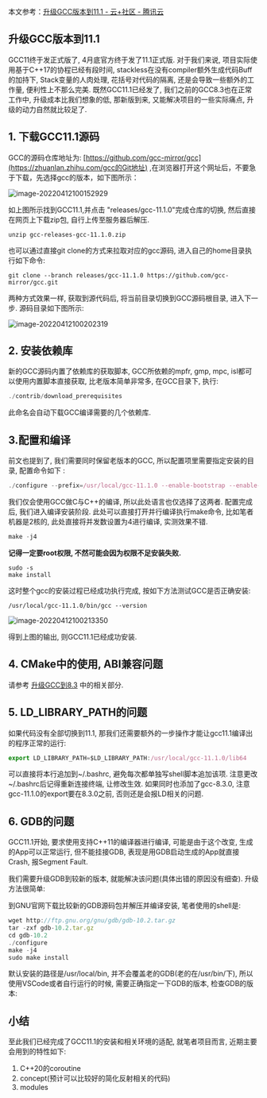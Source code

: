 本文参考：[升级GCC版本到11.1 - 云+社区 - 腾讯云](https://cloud.tencent.com/developer/article/1894845)

## 升级GCC版本到11.1

  GCC11终于发正式版了, 4月底官方终于发了11.1正式版. 对于我们来说, 项目实际使用基于C++17的协程已经有段时间, stackless在没有compiler额外生成代码Buff的加持下, Stack变量的人肉处理, 花括号对代码的隔离, 还是会导致一些额外的工作量, 便利性上不那么完美. 既然GCC11.1已经发了, 我们之前的GCC8.3也在正常工作中, 升级成本比我们想象的低, 那新版到来, 又能解决项目的一些实际痛点, 升级的动力自然就比较足了. 

 

## 1. 下载GCC11.1源码

  GCC的源码仓库地址为: [https://github.com/gcc-mirror/gcc](https://zhuanlan.zhihu.com/gcc的Git地址) ,在浏览器打开这个网址后，不要急于下载，先选择gcc的版本，如下图所示：

![image-20220412100152929](https://cdn.jsdelivr.net/gh/sxfinn/Pic/img/202204121001085.png)



如上图所示找到GCC11.1,并点击 "releases/gcc-11.1.0"完成仓库的切换,  然后直接在网页上下载zip包, 自行上传至服务器后解压.

```shell
unzip gcc-releases-gcc-11.1.0.zip
```

也可以通过直接git clone的方式来拉取对应的gcc源码, 进入自己的home目录执行如下命令:

```shell
git clone --branch releases/gcc-11.1.0 https://github.com/gcc-mirror/gcc.git
```

两种方式效果一样, 获取到源代码后, 将当前目录切换到GCC源码根目录, 进入下一步. 源码目录如下图所示:

![image-20220412100202319](https://cdn.jsdelivr.net/gh/sxfinn/Pic/img/202204121002391.png)

## 2. 安装依赖库

  新的GCC源码内置了依赖库的获取脚本, GCC所依赖的mpfr, gmp, mpc, isl都可以使用内置脚本直接获取, 比老版本简单非常多,  在GCC目录下, 执行:

```javascript
./contrib/download_prerequisites
```

此命名会自动下载GCC编译需要的几个依赖库. 

## 3.配置和编译

  前文也提到了, 我们需要同时保留老版本的GCC, 所以配置项里需要指定安装的目录, 配置命令如下 :

```javascript
./configure --prefix=/usr/local/gcc-11.1.0 --enable-bootstrap --enable-languages=c,c++ --enable-threads=posix --enable-checking=release --enable-multilib --with-system-zlib
```

  我们仅会使用GCC做C与C++的编译, 所以此处语言也仅选择了这两者.    配置完成后, 我们进入编译安装阶段. 此处可以直接打开并行编译执行make命令, 比如笔者机器是2核的, 此处直接将并发数设置为4进行编译, 实测效果不错.

```javascript
make -j4
```

  **记得一定要root权限, 不然可能会因为权限不足安装失败.**

```shell
sudo -s
make install
```

  这时整个gcc的安装过程已经成功执行完成, 按如下方法测试GCC是否正确安装:

```shell
/usr/local/gcc-11.1.0/bin/gcc --version
```

![image-20220412100213350](https://cdn.jsdelivr.net/gh/sxfinn/Pic/img/202204121002384.png)

得到上图的输出, 则GCC11.1已经成功安装.

## 4. CMake中的使用, ABI兼容问题

  请参考 [升级GCC到8.3](https://zhuanlan.zhihu.com/p/345928428) 中的相关部分.

## 5. LD_LIBRARY_PATH的问题

  如果代码没有全部切换到11.1, 那我们还需要额外的一步操作才能让gcc11.1编译出的程序正常的运行:

```javascript
export LD_LIBRARY_PATH=$LD_LIBRARY_PATH:/usr/local/gcc-11.1.0/lib64
```

可以直接将本行追加到~/.bashrc, 避免每次都单独写shell脚本追加该项. 注意更改~/.bashrc后记得重新连接终端, 让修改生效. 如果同时也添加了gcc-8.3.0, 注意gcc-11.1.0的export要在8.3.0之前, 否则还是会报LD相关的问题.

## 6. GDB的问题

  GCC11.1开始, 要求使用支持C++11的编译器进行编译, 可能是由于这个改变, 生成的App可以正常运行, 但不能挂接GDB, 表现是用GDB启动生成的App就直接Crash, 报Segment Fault.

  我们需要升级GDB到较新的版本,  就能解决该问题(具体出错的原因没有细查).  升级方法很简单:

  到GNU官网下载比较新的GDB源码包并解压并编译安装, 笔者使用的shell是:

```javascript
wget http://ftp.gnu.org/gnu/gdb/gdb-10.2.tar.gz
tar -zxf gdb-10.2.tar.gz
cd gdb-10.2
./configure
make -j4
sudo make install
```

  默认安装的路径是/usr/local/bin, 并不会覆盖老的GDB(老的在/usr/bin/下), 所以使用VSCode或者自行运行的时候, 需要正确指定一下GDB的版本, 检查GDB的版本:

## 小结

  至此我们已经完成了GCC11.1的安装和相关环境的适配, 就笔者项目而言, 近期主要会用到的特性如下:

1. C++20的coroutine
2. concept(预计可以比较好的简化反射相关的代码) 
3. modules

